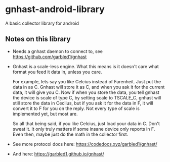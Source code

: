 # gnhast-android-library
A basic collector library for android

## Notes on this library

* Needs a gnhast daemon to connect to, see https://github.com/garbled1/gnhast
* Gnhast is a scale-less engine.  What this means is it doesn't care what 
  format you feed it data in, unless you care.
  
  For example, lets say you like Celcius instead of Farenheit.  Just put the
  data in as C.  Gnhast will store it as C, and when you ask it for the current
  data, it will give you C.  Now if when you store the data, you tell gnhast
  the device is scale of type C, by setting scale to TSCALE_C, gnhast will
  still store the data in Ceclius, but if you ask it for the data in F, it
  will convert it to F for you on the reply. Not every type of scale is
  implemented yet, but most are.
  
  So all that being said, if you like Celcius, just load your data in C. Don't
  sweat it.  It only truly matters if some insane device only reports in F.
  Even then, maybe just do the math in the collector first.
  
* See more protocol docs here: https://codedocs.xyz/garbled1/gnhast/
* And here: https://garbled1.github.io/gnhast/
